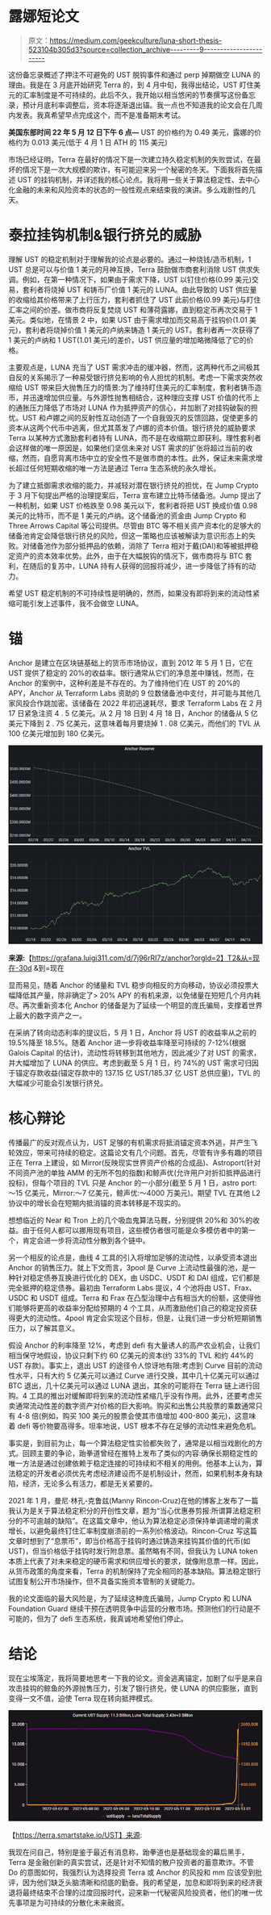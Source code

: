 # 露娜短论文

> 原文：<https://medium.com/geekculture/luna-short-thesis-523104b305d3?source=collection_archive---------9----------------------->

这份备忘录概述了押注不可避免的 UST 脱钩事件和通过 perp 掉期做空 LUNA 的理由。我是在 3 月底开始研究 Terra 的，到 4 月中旬，我得出结论，UST 盯住美元的汇率制度是不可持续的。此后不久，我开始以相当悠闲的节奏撰写这份备忘录，预计月底利率调整后，资本将逐渐退出锚。我一点也不知道我的论文会在几周内发表。我真希望早点完成这个，而不是准备期末考试。

**美国东部时间 22 年 5 月 12 日下午 6 点—** UST 的价格约为 0.49 美元，露娜的价格约为 0.013 美元(低于 4 月 1 日 ATH 的 115 美元)

市场已经证明，Terra 在最好的情况下是一次建立持久稳定机制的失败尝试，在最坏的情况下是一次大规模的欺诈，有可能迎来另一个秘密的冬天。下面我将首先描述 UST 的挂钩机制，并详述我的核心论点。我将用一些关于算法稳定性、去中心化金融的未来和风险资本的状态的一般性观点来结束我的演讲。多么戏剧性的几天。

# **泰拉挂钩机制&银行挤兑的威胁**

理解 UST 的稳定机制对于理解我的论点是必要的。通过一种烧钱/造币机制，1 UST 总是可以与价值 1 美元的月神互换，Terra 鼓励做市商套利消除 UST 供求失调。例如，在第一种情况下，如果由于需求下降，UST 以钉住价格(0.99 美元)交易，套利者将烧掉 UST 和铸币厂价值 1 美元的 LUNA。由此导致的 UST 供应量的收缩给其价格带来了上行压力，套利者抓住了 UST 此前价格(0.99 美元)与盯住汇率之间的价差。做市商将反复焚烧 UST 和薄荷露娜，直到稳定币再次交易于 1 美元。类似地，在情景 2 中，如果 UST 由于需求增加而交易高于挂钩价(1.01 美元)，套利者将烧掉价值 1 美元的卢纳来铸造 1 美元的 UST。套利者再一次获得了 1 美元的卢纳和 1 UST(1.01 美元)的差价，UST 供应量的增加略微降低了它的价格。

主要观点是，LUNA 充当了 UST 需求冲击的缓冲器，然而，这两种代币之间极其自反的关系揭示了一种易受银行挤兑影响的令人担忧的机制。考虑一下需求突然收缩给 UST 带来巨大抛售压力的情景:为了维持盯住美元的汇率制度，套利者铸币造币，并迅速增加供应量。与外源性抛售相结合，这种理应支撑 UST 价值的代币上的通胀压力降低了市场对 LUNA 作为抵押资产的信心，并加剧了对挂钩破裂的担忧。UST 和卢娜之间的反射性互动创造了一个自我毁灭的反馈回路，促使更多的资本从这两个代币中逃离，但尤其蒸发了卢娜的资本价值。银行挤兑的威胁要求 Terra 以某种方式激励套利者持有 LUNA，而不是在收缩期立即获利。理性套利者会这样做的唯一原因是，如果他们坚信未来对 UST 需求的扩张将超过当前的收缩，然而，自愿背离市场中立的安全性不是做市商的本性。此外，保证未来需求增长超过任何短期收缩的唯一方法是通过 Terra 生态系统的永久增长。

为了建立抵御需求收缩的能力，并减轻对潜在银行挤兑的担忧，在 Jump Crypto 于 3 月下旬提出严格的治理提案后，Terra 宣布建立比特币储备池。Jump 提出了一种机制，如果 UST 价格跌至 0.98 美元以下，套利者将把 UST 换成价值 0.98 美元的比特币，而不是 1 美元的卢纳。这个储备池的资金由 Jump Crypto 和 Three Arrows Capital 等公司提供。尽管由 BTC 等不相关资产资本化的足够大的储备池肯定会降低银行挤兑的风险，但这一策略也应该被解读为意识形态上的失败。对储备池作为部分抵押品的依赖，消除了 Terra 相对于戴(DAI)和等被抵押稳定资产的资本效率优势。此外，由于在大幅脱钩的情况下，做市商将与 BTC 套利，在随后的复苏中，LUNA 持有人获得的回报将减少，进一步降低了持有的动力。

希望 UST 稳定机制的不可持续性是明确的，然而，如果没有即将到来的流动性紧缩可能引发上述事件，我不会做空 LUNA。

# **锚**

Anchor 是建立在区块链基础上的货币市场协议，直到 2012 年 5 月 1 日，它在 UST 提供了稳定的 20%的收益率。银行通常从它们的净息差中赚钱，然而，在 Anchor 的案例中，这种利差是不存在的。为了维持他们在 UST 的 20%的 APY，Anchor 从 Terraform Labs 资助的 9 位数储备池中支付，并可能与其他几家风投合作跳加密。该储备在 2022 年初迅速耗尽，要求 Terraform Labs 在 2 月 17 日紧急注资 4 . 5 亿美元。从 2 月 18 日到 4 月 18 日，Anchor 的储备从 5 亿美元下降到 2 . 75 亿美元，这意味着每月要烧掉 1 . 08 亿美元，而他们的 TVL 从 100 亿美元增加到 180 亿美元。

![](img/7e46932a22e5a6163204c7330854782b.png)![](img/1189af3926ac304d62b2474be6e5fd8f.png)

**来源:**【https://grafana.luigi311.com/d/7j96rRI7z/anchor?orgId=2】T2&从=现在-30d &到=现在

显而易见，随着 Anchor 的储量和 TVL 稳步向相反的方向移动，协议必须投票大幅降低其产量，除非确定了> 20% APY 的有机来源，以免储量在短短几个月内耗尽。再次重新资本化 Anchor 的储备是为了延续一个明显的庞氏骗局，支撑着世界上最大的数字资产之一。

在采纳了转向动态利率的提议后，5 月 1 日，Anchor 将 UST 的收益率从之前的 19.5%降至 18.5%。随着 Anchor 进一步将收益率降至可持续的 7-12%(根据 Galois Capital 的估计)，流动性将转移到其他地方，因此减少了对 UST 的需求，并大幅增加了 LUNA 的供应。考虑到截至 5 月 1 日，约 74%的 UST 需求可归因于锚定存款收益(锚定存款中的 137.15 亿 UST/185.37 亿 UST 总供应量)，TVL 的大幅减少可能会引发银行挤兑。

# **核心辩论**

传播最广的反对观点认为，UST 足够的有机需求将抵消锚定资本外逃，并产生飞轮效应，带来可持续的稳定。这篇论文有几个问题。首先，尽管有许多有趣的项目正在 Terra 上建设，如 Mirror(反映现实世界资产价格的合成品)、Astroport(针对不同资产池的单独 AMM 的无所不包的指数)和鲸声优(允许用户对折扣抵押品进行投标)，但每个项目的 TVL 只是 Anchor 的一小部分(截至 5 月 1 日，astro port:～15 亿美元，Mirror:～7 亿美元，鲸声优:～4000 万美元)。期望 TVL 在其他 L2 协议中的增长会在短期内抵消锚的资本转移是不现实的。

想想临近的 Near 和 Tron 上的几个吸血鬼算法马厩，分别提供 20%和 30%的收益。由于任何人都可以挪用现有项目，这些模仿者很可能是众多模仿者中的第一个，肯定会进一步将流动性分散到各个链中。

另一个相反的论点是，曲线 4 工具的引入将增加足够的流动性，以承受资本退出 Anchor 的销售压力。就上下文而言，3pool 是 Curve 上流动性最强的池，是一种针对稳定债券互换进行优化的 DEX，由 USDC、USDT 和 DAI 组成，它们都是完全抵押的稳定债券。最初由 Terraform Labs 提议，4 个池将由 UST、Frax、USDC 和 USDT 组成。Terra 和 Frax 在凸型治理中占有相当大的份额，这使得他们能够将更高的收益率分配给预期的 4 个工具，从而激励他们自己的稳定投资获得更大的流动性。4pool 肯定会实现这个目标，但是，让我们进一步分析短期销售压力，以了解其意义。

假设 Anchor 的利率降至 12%，考虑到 defi 有大量诱人的高产农业机会，让我们相当保守地假设，协议只剩下约 60 亿美元的资本(约 33%的 TVL 和约 44%的 UST 存款)。事实上，退出 UST 的途径令人惊讶地有限:考虑到 Curve 目前的流动性水平，只有大约 5 亿美元可以通过 Curve 进行交换，其中几十亿美元可以通过 BTC 退出，几十亿美元可以通过 LUNA 退出，其余的可能将在 Terra 链上进行回购。4 工具的推出对缓解即将到来的流动性紧缩几乎没有作用。此外，还要考虑买卖通常流动性差的数字资产对价格的巨大影响。购买和出售公共股票的乘数通常只有 4-8 倍(例如，购买 100 美元的股票会使其市值增加 400-800 美元)，这意味着 defi 等价物要高得多。坦率地说，UST 根本不存在足够的流动性来避免危机。

事实是，到目前为止，每一个算法稳定性实验都失败了，通常是以相当戏剧化的方式。回顾主要的争论，跆拳道曾经在推特上发布了类似的内容:确保长期稳定性的唯一方法是通过创建依赖于稳定连接的可持续和不相关的用例。他基本上认为，算法稳定的开发者必须优先考虑经济建设而不是机制设计，然而，如果机制本身有缺陷，经济，无论多么有活力，都是无关紧要的。

2021 年 1 月，曼尼·林孔-克鲁兹(Manny Rincon-Cruz)在他的博客上发布了一篇我认为是关于算法稳定积分的开创性文章，题为“当心优惠券剪报:所谓算法稳定积分的不可逾越的缺陷”。在这篇文章中，他认为算法稳定必须保持单调递增的需求增长，以避免最终钉住汇率制度崩溃前的一系列价格波动。Rincon-Cruz 写这篇文章时想到了“息票币”，即当价格高于挂钩时通过铸造来挂钩其价值的代币(如 UST)，但当价格低于挂钩时发行附息票。虽然略有不同，但我认为 LUNA token 本质上代表了对未来稳定的硬币需求和供应增长的要求，就像附息票一样。因此，从货币政策的角度来看，Terra 的机制保持了完全相同的基本缺陷。算法稳定银行试图复制公开市场操作，但不具备实施资本管制的关键能力。

我的论文面临的最大风险是，为了延续这种庞氏骗局，Jump Crypto 和 LUNA Foundation Guard 继续干预在透明竞争中运营的分散市场。预测他们的行动是不可能的，但为了 defi 生态系统，我真诚地希望他们停止。

# **结论**

现在尘埃落定，我将简要地思考一下我的论文。资金逃离锚定，加剧了似乎是来自攻击挂钩的鲸鱼的外源抛售压力，引发了银行挤兑，使 LUNA 的供应膨胀，直到变得一文不值，迫使 Terra 现在转向抵押模式。

![](img/d0ab12d0f6584bb3a2e7663d7115fb78.png)

【https://terra.smartstake.io/UST】来源:

我现在问自己，特别是鉴于最近有消息称，跆拳道也是基础现金的幕后黑手，Terra 是金融创新的真实尝试，还是针对不知情的散户投资者的蓄意欺诈。不管 Do 的意图如何，我强烈认为选择投资 Terra 或 Anchor 的风投和 mm 应该受到批评，因为他们缺乏头脑清晰和彻底的勤奋。我的希望是，加息和即将到来的经济衰退将最终结束不合理的过度回报时代，迎来新一代秘密风险投资者，他们的唯一优先事项是为可持续的分散化未来融资。